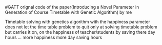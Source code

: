 #GATT
orignal code of the paper(Introducing a Novel Parameter in Generation of Course Timetable with Genetic Algorithm) by me

Timetable solving with genetics algorithm with the happiness parameter does not let the time table problem to quit only at solving timetable problem but carries it on, on the happiness of teacher/students by saving there day hours ... more happiness more day saving hours
